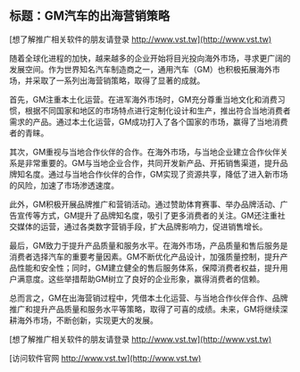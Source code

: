 ## **标题：GM汽车的出海营销策略**

[想了解推广相关软件的朋友请登录 http://www.vst.tw](http://www.vst.tw)

随着全球化进程的加快，越来越多的企业开始将目光投向海外市场，寻求更广阔的发展空间。作为世界知名汽车制造商之一，通用汽车（GM）也积极拓展海外市场，并采取了一系列出海营销策略，取得了显著的成就。

首先，GM注重本土化运营。在进军海外市场时，GM充分尊重当地文化和消费习惯，根据不同国家和地区的市场特点进行定制化设计和生产，推出符合当地消费者需求的产品。通过本土化运营，GM成功打入了各个国家的市场，赢得了当地消费者的青睐。

其次，GM重视与当地合作伙伴的合作。在海外市场，与当地企业建立合作伙伴关系是非常重要的。GM与当地企业合作，共同开发新产品、开拓销售渠道，提升品牌知名度。通过与当地合作伙伴的合作，GM实现了资源共享，降低了进入新市场的风险，加速了市场渗透速度。

此外，GM积极开展品牌推广和营销活动。通过赞助体育赛事、举办品牌活动、广告宣传等方式，GM提升了品牌知名度，吸引了更多消费者的关注。GM还注重社交媒体的运营，通过各类数字营销手段，扩大品牌影响力，促进销售增长。

最后，GM致力于提升产品质量和服务水平。在海外市场，产品质量和售后服务是消费者选择汽车的重要考量因素。GM不断优化产品设计，加强质量控制，提升产品性能和安全性；同时，GM建立健全的售后服务体系，保障消费者权益，提升用户满意度。这些举措帮助GM树立了良好的企业形象，赢得消费者的信赖。

总而言之，GM在出海营销过程中，凭借本土化运营、与当地合作伙伴合作、品牌推广和提升产品质量和服务水平等策略，取得了可喜的成绩。未来，GM将继续深耕海外市场，不断创新，实现更大的发展。

[想了解推广相关软件的朋友请登录 http://www.vst.tw](http://www.vst.tw)


[访问软件官网 http://www.vst.tw](http://www.vst.tw)
